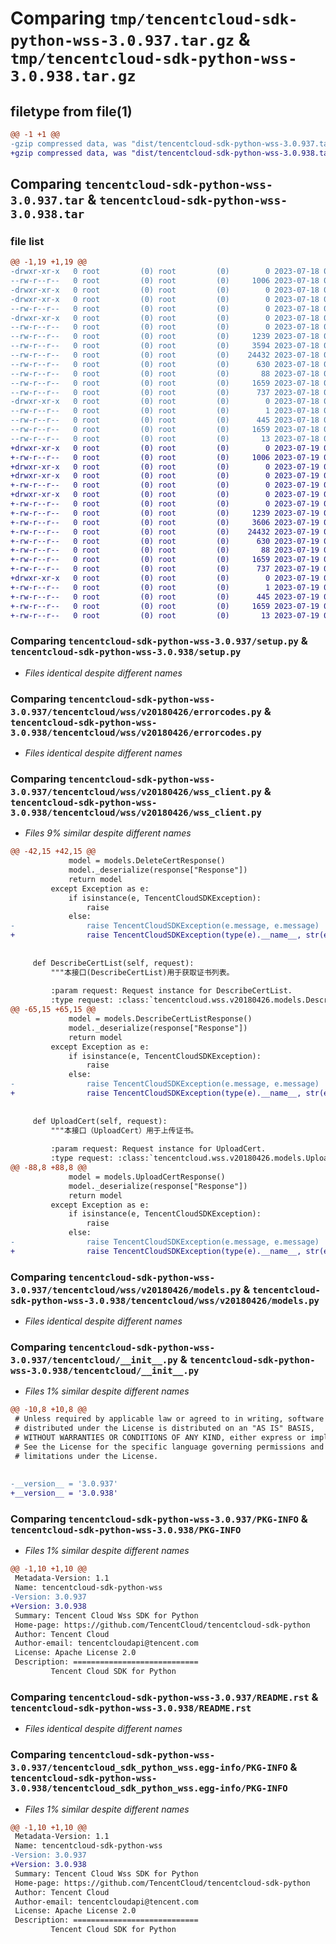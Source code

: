 # Comparing `tmp/tencentcloud-sdk-python-wss-3.0.937.tar.gz` & `tmp/tencentcloud-sdk-python-wss-3.0.938.tar.gz`

## filetype from file(1)

```diff
@@ -1 +1 @@
-gzip compressed data, was "dist/tencentcloud-sdk-python-wss-3.0.937.tar", last modified: Tue Jul 18 00:35:41 2023, max compression
+gzip compressed data, was "dist/tencentcloud-sdk-python-wss-3.0.938.tar", last modified: Wed Jul 19 00:54:11 2023, max compression
```

## Comparing `tencentcloud-sdk-python-wss-3.0.937.tar` & `tencentcloud-sdk-python-wss-3.0.938.tar`

### file list

```diff
@@ -1,19 +1,19 @@
-drwxr-xr-x   0 root         (0) root         (0)        0 2023-07-18 00:35:41.000000 tencentcloud-sdk-python-wss-3.0.937/
--rw-r--r--   0 root         (0) root         (0)     1006 2023-07-18 00:35:41.000000 tencentcloud-sdk-python-wss-3.0.937/setup.py
-drwxr-xr-x   0 root         (0) root         (0)        0 2023-07-18 00:35:41.000000 tencentcloud-sdk-python-wss-3.0.937/tencentcloud/
-drwxr-xr-x   0 root         (0) root         (0)        0 2023-07-18 00:35:41.000000 tencentcloud-sdk-python-wss-3.0.937/tencentcloud/wss/
--rw-r--r--   0 root         (0) root         (0)        0 2023-07-18 00:35:41.000000 tencentcloud-sdk-python-wss-3.0.937/tencentcloud/wss/__init__.py
-drwxr-xr-x   0 root         (0) root         (0)        0 2023-07-18 00:35:41.000000 tencentcloud-sdk-python-wss-3.0.937/tencentcloud/wss/v20180426/
--rw-r--r--   0 root         (0) root         (0)        0 2023-07-18 00:35:41.000000 tencentcloud-sdk-python-wss-3.0.937/tencentcloud/wss/v20180426/__init__.py
--rw-r--r--   0 root         (0) root         (0)     1239 2023-07-18 00:35:41.000000 tencentcloud-sdk-python-wss-3.0.937/tencentcloud/wss/v20180426/errorcodes.py
--rw-r--r--   0 root         (0) root         (0)     3594 2023-07-18 00:35:41.000000 tencentcloud-sdk-python-wss-3.0.937/tencentcloud/wss/v20180426/wss_client.py
--rw-r--r--   0 root         (0) root         (0)    24432 2023-07-18 00:35:41.000000 tencentcloud-sdk-python-wss-3.0.937/tencentcloud/wss/v20180426/models.py
--rw-r--r--   0 root         (0) root         (0)      630 2023-07-18 00:35:41.000000 tencentcloud-sdk-python-wss-3.0.937/tencentcloud/__init__.py
--rw-r--r--   0 root         (0) root         (0)       88 2023-07-18 00:35:41.000000 tencentcloud-sdk-python-wss-3.0.937/setup.cfg
--rw-r--r--   0 root         (0) root         (0)     1659 2023-07-18 00:35:41.000000 tencentcloud-sdk-python-wss-3.0.937/PKG-INFO
--rw-r--r--   0 root         (0) root         (0)      737 2023-07-18 00:35:41.000000 tencentcloud-sdk-python-wss-3.0.937/README.rst
-drwxr-xr-x   0 root         (0) root         (0)        0 2023-07-18 00:35:41.000000 tencentcloud-sdk-python-wss-3.0.937/tencentcloud_sdk_python_wss.egg-info/
--rw-r--r--   0 root         (0) root         (0)        1 2023-07-18 00:35:41.000000 tencentcloud-sdk-python-wss-3.0.937/tencentcloud_sdk_python_wss.egg-info/dependency_links.txt
--rw-r--r--   0 root         (0) root         (0)      445 2023-07-18 00:35:41.000000 tencentcloud-sdk-python-wss-3.0.937/tencentcloud_sdk_python_wss.egg-info/SOURCES.txt
--rw-r--r--   0 root         (0) root         (0)     1659 2023-07-18 00:35:41.000000 tencentcloud-sdk-python-wss-3.0.937/tencentcloud_sdk_python_wss.egg-info/PKG-INFO
--rw-r--r--   0 root         (0) root         (0)       13 2023-07-18 00:35:41.000000 tencentcloud-sdk-python-wss-3.0.937/tencentcloud_sdk_python_wss.egg-info/top_level.txt
+drwxr-xr-x   0 root         (0) root         (0)        0 2023-07-19 00:54:11.000000 tencentcloud-sdk-python-wss-3.0.938/
+-rw-r--r--   0 root         (0) root         (0)     1006 2023-07-19 00:54:11.000000 tencentcloud-sdk-python-wss-3.0.938/setup.py
+drwxr-xr-x   0 root         (0) root         (0)        0 2023-07-19 00:54:11.000000 tencentcloud-sdk-python-wss-3.0.938/tencentcloud/
+drwxr-xr-x   0 root         (0) root         (0)        0 2023-07-19 00:54:11.000000 tencentcloud-sdk-python-wss-3.0.938/tencentcloud/wss/
+-rw-r--r--   0 root         (0) root         (0)        0 2023-07-19 00:54:11.000000 tencentcloud-sdk-python-wss-3.0.938/tencentcloud/wss/__init__.py
+drwxr-xr-x   0 root         (0) root         (0)        0 2023-07-19 00:54:11.000000 tencentcloud-sdk-python-wss-3.0.938/tencentcloud/wss/v20180426/
+-rw-r--r--   0 root         (0) root         (0)        0 2023-07-19 00:54:11.000000 tencentcloud-sdk-python-wss-3.0.938/tencentcloud/wss/v20180426/__init__.py
+-rw-r--r--   0 root         (0) root         (0)     1239 2023-07-19 00:54:11.000000 tencentcloud-sdk-python-wss-3.0.938/tencentcloud/wss/v20180426/errorcodes.py
+-rw-r--r--   0 root         (0) root         (0)     3606 2023-07-19 00:54:11.000000 tencentcloud-sdk-python-wss-3.0.938/tencentcloud/wss/v20180426/wss_client.py
+-rw-r--r--   0 root         (0) root         (0)    24432 2023-07-19 00:54:11.000000 tencentcloud-sdk-python-wss-3.0.938/tencentcloud/wss/v20180426/models.py
+-rw-r--r--   0 root         (0) root         (0)      630 2023-07-19 00:54:11.000000 tencentcloud-sdk-python-wss-3.0.938/tencentcloud/__init__.py
+-rw-r--r--   0 root         (0) root         (0)       88 2023-07-19 00:54:11.000000 tencentcloud-sdk-python-wss-3.0.938/setup.cfg
+-rw-r--r--   0 root         (0) root         (0)     1659 2023-07-19 00:54:11.000000 tencentcloud-sdk-python-wss-3.0.938/PKG-INFO
+-rw-r--r--   0 root         (0) root         (0)      737 2023-07-19 00:54:11.000000 tencentcloud-sdk-python-wss-3.0.938/README.rst
+drwxr-xr-x   0 root         (0) root         (0)        0 2023-07-19 00:54:11.000000 tencentcloud-sdk-python-wss-3.0.938/tencentcloud_sdk_python_wss.egg-info/
+-rw-r--r--   0 root         (0) root         (0)        1 2023-07-19 00:54:11.000000 tencentcloud-sdk-python-wss-3.0.938/tencentcloud_sdk_python_wss.egg-info/dependency_links.txt
+-rw-r--r--   0 root         (0) root         (0)      445 2023-07-19 00:54:11.000000 tencentcloud-sdk-python-wss-3.0.938/tencentcloud_sdk_python_wss.egg-info/SOURCES.txt
+-rw-r--r--   0 root         (0) root         (0)     1659 2023-07-19 00:54:11.000000 tencentcloud-sdk-python-wss-3.0.938/tencentcloud_sdk_python_wss.egg-info/PKG-INFO
+-rw-r--r--   0 root         (0) root         (0)       13 2023-07-19 00:54:11.000000 tencentcloud-sdk-python-wss-3.0.938/tencentcloud_sdk_python_wss.egg-info/top_level.txt
```

### Comparing `tencentcloud-sdk-python-wss-3.0.937/setup.py` & `tencentcloud-sdk-python-wss-3.0.938/setup.py`

 * *Files identical despite different names*

### Comparing `tencentcloud-sdk-python-wss-3.0.937/tencentcloud/wss/v20180426/errorcodes.py` & `tencentcloud-sdk-python-wss-3.0.938/tencentcloud/wss/v20180426/errorcodes.py`

 * *Files identical despite different names*

### Comparing `tencentcloud-sdk-python-wss-3.0.937/tencentcloud/wss/v20180426/wss_client.py` & `tencentcloud-sdk-python-wss-3.0.938/tencentcloud/wss/v20180426/wss_client.py`

 * *Files 9% similar despite different names*

```diff
@@ -42,15 +42,15 @@
             model = models.DeleteCertResponse()
             model._deserialize(response["Response"])
             return model
         except Exception as e:
             if isinstance(e, TencentCloudSDKException):
                 raise
             else:
-                raise TencentCloudSDKException(e.message, e.message)
+                raise TencentCloudSDKException(type(e).__name__, str(e))
 
 
     def DescribeCertList(self, request):
         """本接口(DescribeCertList)用于获取证书列表。
 
         :param request: Request instance for DescribeCertList.
         :type request: :class:`tencentcloud.wss.v20180426.models.DescribeCertListRequest`
@@ -65,15 +65,15 @@
             model = models.DescribeCertListResponse()
             model._deserialize(response["Response"])
             return model
         except Exception as e:
             if isinstance(e, TencentCloudSDKException):
                 raise
             else:
-                raise TencentCloudSDKException(e.message, e.message)
+                raise TencentCloudSDKException(type(e).__name__, str(e))
 
 
     def UploadCert(self, request):
         """本接口（UploadCert）用于上传证书。
 
         :param request: Request instance for UploadCert.
         :type request: :class:`tencentcloud.wss.v20180426.models.UploadCertRequest`
@@ -88,8 +88,8 @@
             model = models.UploadCertResponse()
             model._deserialize(response["Response"])
             return model
         except Exception as e:
             if isinstance(e, TencentCloudSDKException):
                 raise
             else:
-                raise TencentCloudSDKException(e.message, e.message)
+                raise TencentCloudSDKException(type(e).__name__, str(e))
```

### Comparing `tencentcloud-sdk-python-wss-3.0.937/tencentcloud/wss/v20180426/models.py` & `tencentcloud-sdk-python-wss-3.0.938/tencentcloud/wss/v20180426/models.py`

 * *Files identical despite different names*

### Comparing `tencentcloud-sdk-python-wss-3.0.937/tencentcloud/__init__.py` & `tencentcloud-sdk-python-wss-3.0.938/tencentcloud/__init__.py`

 * *Files 1% similar despite different names*

```diff
@@ -10,8 +10,8 @@
 # Unless required by applicable law or agreed to in writing, software
 # distributed under the License is distributed on an "AS IS" BASIS,
 # WITHOUT WARRANTIES OR CONDITIONS OF ANY KIND, either express or implied.
 # See the License for the specific language governing permissions and
 # limitations under the License.
 
 
-__version__ = '3.0.937'
+__version__ = '3.0.938'
```

### Comparing `tencentcloud-sdk-python-wss-3.0.937/PKG-INFO` & `tencentcloud-sdk-python-wss-3.0.938/PKG-INFO`

 * *Files 1% similar despite different names*

```diff
@@ -1,10 +1,10 @@
 Metadata-Version: 1.1
 Name: tencentcloud-sdk-python-wss
-Version: 3.0.937
+Version: 3.0.938
 Summary: Tencent Cloud Wss SDK for Python
 Home-page: https://github.com/TencentCloud/tencentcloud-sdk-python
 Author: Tencent Cloud
 Author-email: tencentcloudapi@tencent.com
 License: Apache License 2.0
 Description: ============================
         Tencent Cloud SDK for Python
```

### Comparing `tencentcloud-sdk-python-wss-3.0.937/README.rst` & `tencentcloud-sdk-python-wss-3.0.938/README.rst`

 * *Files identical despite different names*

### Comparing `tencentcloud-sdk-python-wss-3.0.937/tencentcloud_sdk_python_wss.egg-info/PKG-INFO` & `tencentcloud-sdk-python-wss-3.0.938/tencentcloud_sdk_python_wss.egg-info/PKG-INFO`

 * *Files 1% similar despite different names*

```diff
@@ -1,10 +1,10 @@
 Metadata-Version: 1.1
 Name: tencentcloud-sdk-python-wss
-Version: 3.0.937
+Version: 3.0.938
 Summary: Tencent Cloud Wss SDK for Python
 Home-page: https://github.com/TencentCloud/tencentcloud-sdk-python
 Author: Tencent Cloud
 Author-email: tencentcloudapi@tencent.com
 License: Apache License 2.0
 Description: ============================
         Tencent Cloud SDK for Python
```

